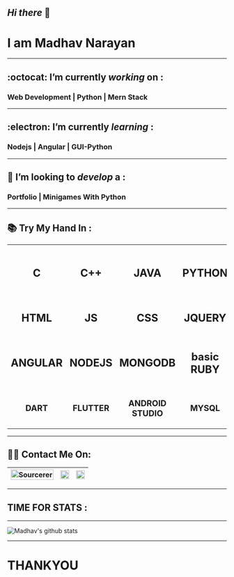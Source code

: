 
## _Hi there_ 👋
# I am __Madhav Narayan__
---
##  :octocat: I’m currently _working_ on :
### __Web Development | Python  | Mern Stack__
---
##  :electron: I’m currently _learning_ :
### __Nodejs | Angular | GUI-Python__
---
## 🤔 I’m looking to _develop_ a :
### __Portfolio |  Minigames With Python__
---
## 📚	Try My Hand In :

 ||||||
 |:-------:|:-------:|:--------------:|:------:|:-------:|
 |<h2>__C__</h2>|<h2>__C++__|<h2>__JAVA__|<h2>__PYTHON__|<h2>__basic C#__|
 |<h2>__HTML__|<h2>__JS__|<h2>__CSS__|<h2>__JQUERY__|<h2>__BS4__|
 |<h2>__ANGULAR__|<h2>__NODEJS__|<h2>__MONGODB__|<h2>__basic RUBY__|
 |<h3>__DART__|<h3>__FLUTTER__|<h3>__ANDROID STUDIO__|<h3>__MYSQL__|
 

---
## :man_technologist: Contact Me On:

|[<img src="https://sourcerer.io/icons/logo-sharing.svg" width="100%" alt="Sourcerer"/>](https://sourcerer.io/madhav2108)|[<img src="https://img.icons8.com/fluent/48/000000/instagram-new.png" width="100%"/>](https://www.instagram.com/madhav_narayan21/)|[<img src="https://img.icons8.com/color/48/000000/linkedin.png" width="100%"/>](https://www.linkedin.com/in/madhav-narayan-khullar-2290641b2/)|
|:-----------------:|:--------------------:|:-------------:|
    
---
## TIME FOR STATS :
---
![Madhav's github stats](https://github-readme-stats.vercel.app/api?username=madhav2108&show_icons=true&theme=radical)

---
# __THANKYOU__

